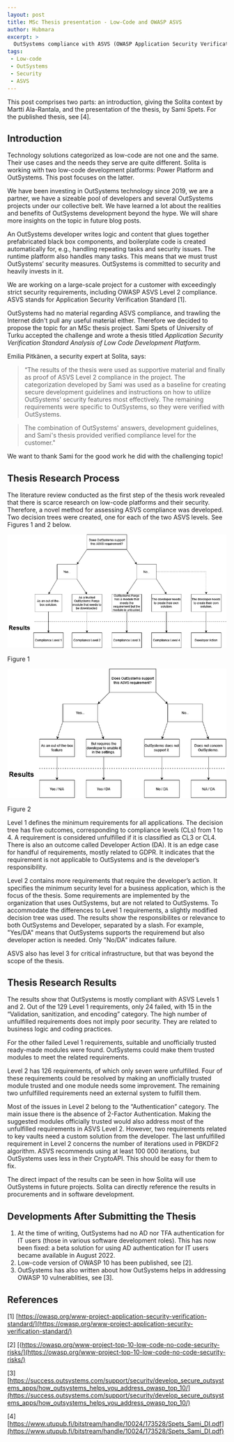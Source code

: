 ```yaml
---
layout: post
title: MSc Thesis presentation - Low-Code and OWASP ASVS
author: Hubmara
excerpt: >
  OutSystems compliance with ASVS (OWASP Application Security Verification Standard)
tags:
 - Low-code
 - OutSystems
 - Security
 - ASVS
---
```


This post comprises two parts: an introduction, giving the Solita context by Martti Ala-Rantala, and the presentation of the thesis, by Sami Spets. For the published thesis, see [4].

## Introduction

Technology solutions categorized as low-code are not one and the same. Their use cases and the needs they serve are quite different. Solita is working with two low-code development platforms: Power Platform and OutSystems. This post focuses on the latter. 	

We have been investing in OutSystems technology since 2019, we are a partner, we have a sizeable pool of developers and several OutSystems projects under our collective belt. We have learned a lot about the realities and benefits of OutSystems development beyond the hype. We will share more insights on the topic in future blog posts.

An OutSystems developer writes logic and content that glues together prefabricated black box components, and boilerplate code is created automatically for, e.g., handling repeating tasks and security issues. The runtime platform also handles many tasks. This means that we must trust OutSystems’ security measures. OutSystems is committed to security and heavily invests in it.

We are working on a large-scale project for a customer with exceedingly strict security requirements, including OWASP ASVS Level 2 compliance. ASVS stands for Application Security Verification Standard [1].

OutSystems had no material regarding ASVS compliance, and trawling the Internet didn't pull any useful material either. Therefore we decided to propose the topic for an MSc thesis project. Sami Spets of University of Turku accepted the challenge and wrote a thesis titled *Application Security Verification Standard Analysis of Low Code Development Platform*.

Emilia Pitkänen, a security expert at Solita, says:

>“The results of the thesis were used as supportive material and finally as proof of ASVS Level 2 compliance in the project. The categorization developed by Sami was used as a baseline for creating secure development guidelines and instructions on how to utilize OutSystems' security features most effectively. The remaining requirements were specific to OutSystems, so they were verified with OutSystems. 

> The combination of OutSystems' answers, development guidelines, and Sami's thesis provided verified compliance level for the customer."

We want to thank Sami for the good work he did with the challenging topic!

## Thesis Research Process

The literature review conducted as the first step of the thesis work revealed that there is scarce research on low-code platforms and their security. Therefore, a novel method for assessing ASVS compliance was developed. Two decision trees were created, one for each of the two ASVS levels. See Figures 1 and 2 below.

![Figure 1](/img/outsystems-asvs/ASVSLevel1.png)

Figure 1

![Figure 2](/img/outsystems-asvs/ASVSLevel2.png)

Figure 2

Level 1 defines the minimum requirements for all applications. The decision tree has five outcomes, corresponding to compliance levels (CLs) from 1 to 4. A requirement is considered unfulfilled if it is classified as CL3 or CL4. There is also an outcome called Developer Action (DA). It is an edge case for handful of requirements, mostly related to GDPR. It indicates that the requirement is not applicable to OutSystems and is the developer’s responsibility.

Level 2 contains more requirements that require the developer’s action. It specifies the minimum security level for a business application, which is the focus of the thesis. Some requirements are implemented by the organization that uses OutSystems, but are not related to OutSystems. To accommodate the differences to Level 1 requirements, a slightly modified decision tree was used. The results show the responsibilites or relevance to both OutSystems and Developer, separated by a slash. For example, "Yes/DA" means that OutSystems supports the requiremend but also developer action is needed. Only "No/DA" indicates failure.

ASVS also has level 3 for critical infrastructure, but that was beyond the scope of the thesis.

## Thesis Research Results

The results show that OutSystems is mostly compliant with ASVS Levels 1 and 2. Out of the 129 Level 1 requirements, only 24 failed, with 15 in the “Validation, sanitization, and encoding” category. The high number of unfulfilled requirements does not imply poor security. They are related to business logic and coding practices.

For the other failed Level 1 requirements, suitable and unofficially trusted ready-made modules were found. OutSystems could make them trusted modules to meet the related requirements.

Level 2 has 126 requirements, of which only seven were unfulfilled. Four of these requirements could be resolved by making an unofficially trusted module trusted and one module needs some improvement. The remaining two unfulfilled requirements need an external system to fulfill them.

Most of the issues in Level 2 belong to the “Authentication” category. The main issue there is the absence of 2-Factor Authentication. Making the suggested modules officially trusted would also address most of the unfulfilled requirements in ASVS Level 2. However, two requirements related to key vaults need a custom solution from the developer. The last unfulfilled requirement in Level 2 concerns the number of iterations used in PBKDF2 algorithm. ASVS recommends using at least 100 000 iterations, but OutSystems uses less in their CryptoAPI. This should be easy for them to fix.

The direct impact of the results can be seen in how Solita will use OutSystems in future projects. Solita can directly reference the results in procurements and in software development.


## Developments After Submitting the Thesis

1.	At the time of writing, OutSystems had no AD nor TFA authentication for IT users (those in various software development roles). This has now been fixed: a beta solution for using AD authentication for IT users became available in August 2022.
2.	Low-code version of OWASP 10 has been published, see [2].
3.	OutSystems has also written about how OutSystems helps in addressing OWASP 10 vulnerablities, see [3].

## References

[1] [https://owasp.org/www-project-application-security-verification-standard/](https://owasp.org/www-project-application-security-verification-standard/)

[2] [(https://owasp.org/www-project-top-10-low-code-no-code-security-risks/](https://owasp.org/www-project-top-10-low-code-no-code-security-risks/)

[3] [https://success.outsystems.com/support/security/develop_secure_outsystems_apps/how_outsystems_helps_you_address_owasp_top_10/](https://success.outsystems.com/support/security/develop_secure_outsystems_apps/how_outsystems_helps_you_address_owasp_top_10/) 

[4] [https://www.utupub.fi/bitstream/handle/10024/173528/Spets_Sami_DI.pdf](https://www.utupub.fi/bitstream/handle/10024/173528/Spets_Sami_DI.pdf)

